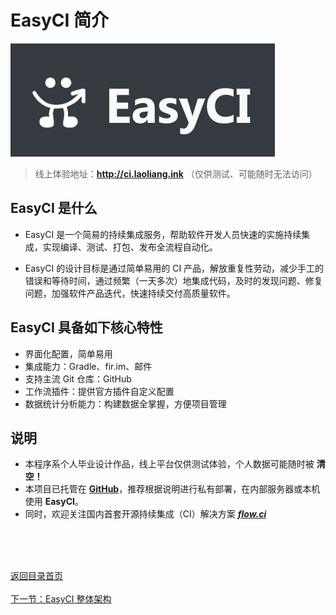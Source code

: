 # EasyCI 简介

![EasyCI - Logo](./assets/img/logo-easy-ci.png)

> 线上体验地址：**http://ci.laoliang.ink**  （仅供测试、可能随时无法访问）

## EasyCI 是什么

- EasyCI 是一个简易的持续集成服务，帮助软件开发人员快速的实施持续集成，实现编译、测试、打包、发布全流程自动化。

- EasyCI 的设计目标是通过简单易用的 CI 产品，解放重复性劳动，减少手工的错误和等待时间，通过频繁（一天多次）地集成代码，及时的发现问题、修复问题，加强软件产品迭代，快速持续交付高质量软件。

## EasyCI 具备如下核心特性

- 界面化配置，简单易用
- 集成能力：Gradle、fir.im、邮件
- 支持主流 Git 仓库：GitHub
- 工作流插件：提供官方插件自定义配置
- 数据统计分析能力：构建数据全掌握，方便项目管理

## 说明

- 本程序系个人毕业设计作品，线上平台仅供测试体验，个人数据可能随时被 **清空！**
- 本项目已托管在 **[GitHub](https://github.com/EasyCI)**，推荐根据说明进行私有部署，在内部服务器或本机使用 **EasyCI**。
- 同时，欢迎关注国内首套开源持续集成（CI）解决方案 ***[flow.ci](https://flowci.github.io)***



<br/><br/><br/>

<div id="bom">
    <a href="./README.md">返回目录首页</a>
</div>
<br>
<div id="bom">
    <a href="./intro_framework.md">下一节：EasyCI 整体架构</a>
</div>

<link rel="stylesheet" rev="stylesheet" href="./assets/css/easy-ci.css" type="text/css"/>
